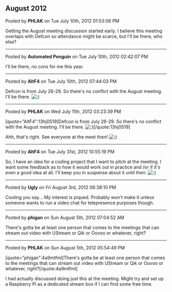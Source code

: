 ## August 2012
Posted by **PHLAK** on Tue July 10th, 2012 01:53:06 PM

Getting the August meeting discussion started early.  I believe this meeting overlaps with Defcon so attendance might be scarce, but I'll be there, who else?

--------------------------------------------------------------------------------

Posted by **Automated Penguin** on Tue July 10th, 2012 02:42:07 PM

I'll be there, no cons for me this year.

--------------------------------------------------------------------------------

Posted by **AltF4** on Tue July 10th, 2012 07:44:03 PM

Defcon is from July 26-29. So there's no conflict with the August meeting. I'll be there. <!-- s:) --><img src="{SMILIES_PATH}/icon_e_smile.gif" alt=":)" title="Smile" /><!-- s:) -->

--------------------------------------------------------------------------------

Posted by **PHLAK** on Wed July 11th, 2012 03:23:39 PM

[quote="AltF4":13hj0519]Defcon is from July 26-29. So there's no conflict with the August meeting. I'll be there. <!-- s:) --><img src="{SMILIES_PATH}/icon_e_smile.gif" alt=":)" title="Smile" /><!-- s:) -->[/quote:13hj0519]

Ahh, that's right.  See everyone at the meet then!  <!-- s:) --><img src="{SMILIES_PATH}/icon_e_smile.gif" alt=":)" title="Smile" /><!-- s:) -->

--------------------------------------------------------------------------------

Posted by **AltF4** on Tue July 31st, 2012 10:55:19 PM

So, I have an idea for a coding project that I want to pitch at the meeting. I want some feedback as to how it would work out in practice and /or if it's even a good idea at all. I'll keep you in suspense about it until then. <!-- s:) --><img src="{SMILIES_PATH}/icon_e_smile.gif" alt=":)" title="Smile" /><!-- s:) -->

--------------------------------------------------------------------------------

Posted by **Ugly** on Fri August 3rd, 2012 06:38:10 PM

Cooling you say... My interest is piqued. Probably won't make it unless someone wants to run a video chat for telepresence purposes though.

--------------------------------------------------------------------------------

Posted by **phigan** on Sun August 5th, 2012 07:04:52 AM

There's gotta be at least one person that comes to the meetings that can stream out video with UStream or Qik or Oovoo or whatever, right?

--------------------------------------------------------------------------------

Posted by **PHLAK** on Sun August 5th, 2012 05:54:49 PM

[quote="phigan":4a9mtfml]There's gotta be at least one person that comes to the meetings that can stream out video with UStream or Qik or Oovoo or whatever, right?[/quote:4a9mtfml]

I had actually discussed doing just this at the meeting.  Might try and set up a Raspberry Pi as a dedicated stream box if I can find some free time.
